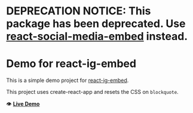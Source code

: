 #  **DEPRECATION NOTICE: This package has been deprecated. Use [react-social-media-embed](https://www.npmjs.com/package/react-social-media-embed) instead.**

# Demo for react-ig-embed

This is a simple demo project for [react-ig-embed](https://github.com/justinmahar/react-ig-embed).

This project uses create-react-app and resets the CSS on `blockquote`.

👁️ **[Live Demo](https://justinmahar.github.io/react-ig-embed-demo/)**
